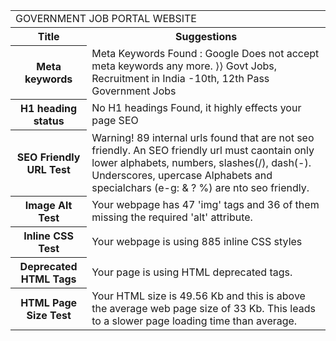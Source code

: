 <html>
<table>
<tr>
<td colspan=2>GOVERNMENT JOB PORTAL WEBSITE</td>
</tr>
<tr>
<th>Title</th><th>Suggestions</th>
</tr>
<tr>
<th>Meta keywords</th>
<td>Meta Keywords Found : Google Does not accept meta keywords any more.
⟩⟩ Govt Jobs, Recruitment in India -10th, 12th Pass Government Jobs</td>
</tr>
<tr>
<th>H1 heading status</th>
<td>No H1 headings Found, it highly effects your page SEO</td>
</tr>
<tr>
<th>SEO Friendly URL Test</th>
<td>Warning! 89 internal urls found that are not seo friendly. An SEO friendly url must caontain only lower alphabets, numbers, slashes(/), dash(-). Underscores, upercase Alphabets and specialchars (e-g: & ? %) are nto seo friendly.</td>
</tr>
<tr>
<th>Image Alt Test</th>
<td>Your webpage has 47 'img' tags and 36 of them missing the required 'alt' attribute.</td>
</tr>
<tr>
<th>Inline CSS Test</th>
<td>Your webpage is using 885 inline CSS styles</td>
</tr>
<tr>
<th>Deprecated HTML Tags	</th>
<td>Your page is using HTML deprecated tags.</td>
</tr>
<tr>
<th>HTML Page Size Test</th>
<td>Your HTML size is 49.56 Kb and this is above the average web page size of 33 Kb. 
This leads to a slower page loading time than average.</td>
</tr>
</table>
</html>
